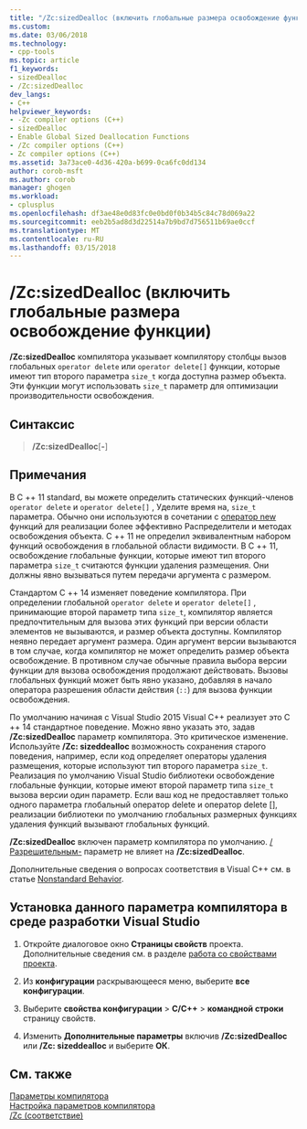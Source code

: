 ```yaml
---
title: "/Zc:sizedDealloc (включить глобальные размера освобождение функции) | Документы Microsoft"
ms.custom: 
ms.date: 03/06/2018
ms.technology:
- cpp-tools
ms.topic: article
f1_keywords:
- sizedDealloc
- /Zc:sizedDealloc
dev_langs:
- C++
helpviewer_keywords:
- -Zc compiler options (C++)
- sizedDealloc
- Enable Global Sized Deallocation Functions
- /Zc compiler options (C++)
- Zc compiler options (C++)
ms.assetid: 3a73ace0-4d36-420a-b699-0ca6fc0dd134
author: corob-msft
ms.author: corob
manager: ghogen
ms.workload:
- cplusplus
ms.openlocfilehash: df3ae48e0d83fc0e0bd0f0b34b5c84c78d069a22
ms.sourcegitcommit: eeb2b5ad8d3d22514a7b9bd7d756511b69ae0ccf
ms.translationtype: MT
ms.contentlocale: ru-RU
ms.lasthandoff: 03/15/2018
---
```

# <a name="zcsizeddealloc-enable-global-sized-deallocation-functions"></a>/Zc:sizedDealloc (включить глобальные размера освобождение функции)

**/Zc:sizedDealloc** компилятора указывает компилятору столбцы вызов глобальных `operator delete` или `operator delete[]` функции, которые имеют тип второго параметра `size_t` когда доступна размер объекта. Эти функции могут использовать `size_t` параметр для оптимизации производительности освобождения.

## <a name="syntax"></a>Синтаксис

> **/Zc:sizedDealloc**[**-**]

## <a name="remarks"></a>Примечания

В C ++ 11 standard, вы можете определить статических функций-членов `operator delete` и `operator delete[]` , Уделите время на, `size_t` параметра. Обычно они используются в сочетании с [оператор new](../../cpp/new-operator-cpp.md) функций для реализации более эффективно Распределители и методах освобождения объекта. C ++ 11 не определил эквивалентным набором функций освобождения в глобальной области видимости. В C ++ 11, освобождение глобальные функции, которые имеют тип второго параметра `size_t` считаются функции удаления размещения. Они должны явно вызываться путем передачи аргумента с размером.

Стандартом C ++ 14 изменяет поведение компилятора. При определении глобальной `operator delete` и `operator delete[]` , принимающие второй параметр типа `size_t`, компилятор является предпочтительным для вызова этих функций при версии области элементов не вызываются, и размер объекта доступны. Компилятор неявно передает аргумент размера. Один аргумент версии вызываются в том случае, когда компилятор не может определить размер объекта освобождение. В противном случае обычные правила выбора версии функции для вызова освобождения продолжают действовать. Вызовы глобальных функций может быть явно указано, добавляя в начало оператора разрешения области действия (`::`) для вызова функции освобождения.

По умолчанию начиная с Visual Studio 2015 Visual C++ реализует это C ++ 14 стандартное поведение. Можно явно указать это, задав **/Zc:sizedDealloc** параметр компилятора. Это критическое изменение. Используйте **/Zc: sizeddealloc** возможность сохранения старого поведения, например, если код определяет операторы удаления размещения, которые используют тип второго параметра `size_t`. Реализация по умолчанию Visual Studio библиотеки освобождение глобальные функции, которые имеют второй параметр типа `size_t` вызова версии один параметр. Если ваш код не предоставляет только одного параметра глобальный оператор delete и оператор delete [], реализации библиотеки по умолчанию глобальных размерных функциях удаления функций вызывают глобальных функций.

**/Zc:sizedDealloc** включен параметр компилятора по умолчанию. [/ Разрешительным-](permissive-standards-conformance.md) параметр не влияет на **/Zc:sizedDealloc**.

Дополнительные сведения о вопросах соответствия в Visual C++ см. в статье [Nonstandard Behavior](../../cpp/nonstandard-behavior.md).

## <a name="to-set-this-compiler-option-in-the-visual-studio-development-environment"></a>Установка данного параметра компилятора в среде разработки Visual Studio

1. Откройте диалоговое окно **Страницы свойств** проекта. Дополнительные сведения см. в разделе [работа со свойствами проекта](../../ide/working-with-project-properties.md).

1. Из **конфигурации** раскрывающееся меню, выберите **все конфигурации**.

1. Выберите **свойства конфигурации** > **C/C++** > **командной строки** страницу свойств.

1. Изменить **Дополнительные параметры** включив **/Zc:sizedDealloc** или **/Zc: sizeddealloc** и выберите **ОК**.

## <a name="see-also"></a>См. также

[Параметры компилятора](../../build/reference/compiler-options.md)<br/>
[Настройка параметров компилятора](../../build/reference/setting-compiler-options.md)<br/>
[/Zc (соответствие)](../../build/reference/zc-conformance.md)<br/>

